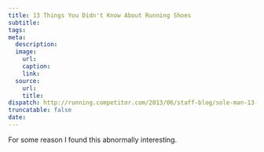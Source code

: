 ```yaml
---
title: 13 Things You Didn't Know About Running Shoes
subtitle:
tags:
meta:
  description:
  image:
    url:
    caption:
    link:
  source:
    url:
    title:
dispatch: http://running.competitor.com/2013/06/staff-blog/sole-man-13-things-you-didnt-know-about-running-shoes_76099
truncatable: false
date:
---
```


For some reason I found this abnormally interesting.
